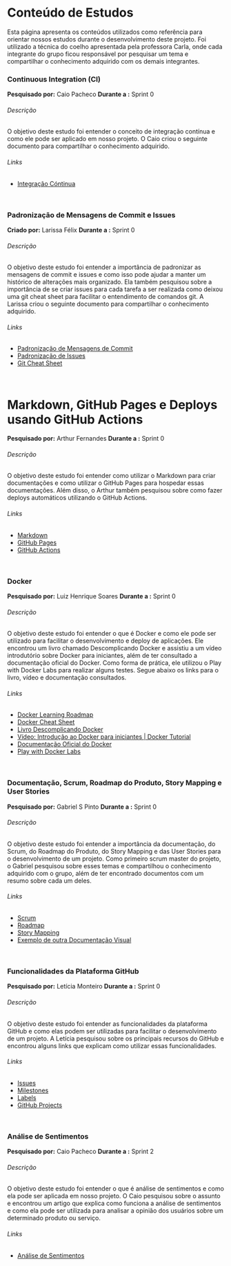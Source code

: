 # Conteúdo de Estudos

Esta página apresenta os conteúdos utilizados como referência para orientar nossos estudos durante o desenvolvimento deste projeto. Foi utilizado a técnica do coelho apresentada pela professora Carla, onde cada integrante do grupo ficou responsável por pesquisar um tema e compartilhar o conhecimento adquirido com os demais integrantes.

### Continuous Integration (CI)

**Pesquisado por:** Caio Pacheco
**Durante a :** Sprint 0

###### Descrição

O objetivo deste estudo foi entender o conceito de integração contínua e como ele pode ser aplicado em nosso projeto.
O Caio criou o seguinte documento para compartilhar o conhecimento adquirido.

###### Links

- [Integração Cóntinua](https://github.com/user-attachments/files/17572379/Continuous.Integration.CI.pdf)

<br>

### Padronização de Mensagens de Commit e Issues

**Criado por:** Larissa Félix
**Durante a :** Sprint 0

###### Descrição

O objetivo deste estudo foi entender a importância de padronizar as mensagens de commit e issues e como isso pode ajudar a manter um histórico de alterações mais organizado. Ela também pesquisou sobre a importância de se criar issues para cada tarefa a ser realizada como deixou uma git cheat sheet para facilitar o entendimento de comandos git.
A Larissa criou o seguinte documento para compartilhar o conhecimento adquirido.

###### Links

- [Padronização de Mensagens de Commit](https://docs.google.com/document/d/1MELhEDFKfd5hHLR40s0uJAlfozTmgvRsDrXE2UpvHjs/edit?usp=sharing)
- [Padronização de Issues](https://docs.google.com/document/d/1f3j9ViylR-GrR9C8QozVlmsrdQiaxzp5bsZgg2j8OSQ/edit?usp=sharing)
- [Git Cheat Sheet](https://training.github.com/downloads/pt_BR/github-git-cheat-sheet.pdf)

<br>

# Markdown, GitHub Pages e Deploys usando GitHub Actions

**Pesquisado por:** Arthur Fernandes
**Durante a :** Sprint 0

###### Descrição

O objetivo deste estudo foi entender como utilizar o Markdown para criar documentações e como utilizar o GitHub Pages para hospedar essas documentações. Além disso, o Arthur também pesquisou sobre como fazer deploys automáticos utilizando o GitHub Actions.

###### Links

- [Markdown](https://docs.google.com/document/d/1AsdR8_DQJ9oBc8sMKoimeEg0M952CoUy0QIWs5oDhUM/edit?usp=sharing)
- [GitHub Pages](https://www.alura.com.br/artigos/como-colocar-projeto-no-ar-com-github-pages?srsltid=AfmBOorUoe6kj67zin6tWq1w9nklFMPZd0FmYwtamafAV4Q97t51vG4b)
- [GitHub Actions](https://docs.github.com/pt/actions/guides/building-and-testing-python)

<br>

### Docker

**Pesquisado por:** Luiz Henrique Soares
**Durante a :** Sprint 0

###### Descrição

O objetivo deste estudo foi entender o que é Docker e como ele pode ser utilizado para facilitar o desenvolvimento e deploy de aplicações. Ele encontrou um livro chamado Descomplicando Docker e assistiu a um vídeo introdutório sobre Docker para iniciantes, além de ter consultado a documentação oficial do Docker. Como forma de prática, ele utilizou o Play with Docker Labs para realizar alguns testes. Segue abaixo os links para o livro, vídeo e documentação consultados.

###### Links

- [Docker Learning Roadmap](https://roadmap.sh/docker)
- [Docker Cheat Sheet](https://docs.docker.com/get-started/docker_cheatsheet.pdf)
- [Livro Descomplicando Docker](https://livro.descomplicandodocker.com.br/)
- [Vídeo: Introdução ao Docker para iniciantes | Docker Tutorial](https://youtu.be/01MR38eDXz8)
- [Documentação Oficial do Docker](https://docs.docker.com/)
- [Play with Docker Labs](https://labs.play-with-docker.com/)

<br>

### Documentação, Scrum, Roadmap do Produto, Story Mapping e User Stories

**Pesquisado por:** Gabriel S Pinto
**Durante a :** Sprint 0

###### Descrição

O objetivo deste estudo foi entender a importância da documentação, do Scrum, do Roadmap do Produto, do Story Mapping e das User Stories para o desenvolvimento de um projeto. Como primeiro scrum master do projeto, o Gabriel pesquisou sobre esses temas e compartilhou o conhecimento adquirido com o grupo, além de ter encontrado documentos com um resumo sobre cada um deles.

###### Links

- [Scrum](http://ned.unifenas.br/cursosgratuitos/201302/scrum/funcionamento.html)
- [Roadmap](https://miro.com/pt/agile/o-que-e-roadmap/)
- [Story Mapping](https://medium.com/management-and-it-innovation/o-mapa-de-hist%C3%B3rias-story-mapping-e-roadmap-de-produto-f6ea7dd8dac5)
- [Exemplo de outra Documentação Visual](https://miro.com/app/board/uXjVKcAWUlc=/)

<br>

### Funcionalidades da Plataforma GitHub

**Pesquisado por:** Letícia Monteiro
**Durante a :** Sprint 0

###### Descrição

O objetivo deste estudo foi entender as funcionalidades da plataforma GitHub e como elas podem ser utilizadas para facilitar o desenvolvimento de um projeto. A Letícia pesquisou sobre os principais recursos do GitHub e encontrou alguns links que explicam como utilizar essas funcionalidades.

###### Links

- [Issues](https://docs.github.com/pt/issues/tracking-your-work-with-issues/about-issues)
- [Milestones](https://docs.github.com/en/issues/using-labels-and-milestones-to-track-work)
- [Labels](https://docs.github.com/pt/issues/using-labels-and-milestones-to-track-work/managing-labels)
- [GitHub Projects](https://docs.github.com/pt/issues/planning-and-tracking-with-projects/learning-about-projects/about-projects)

<br>

### Análise de Sentimentos

**Pesquisado por:** Caio Pacheco
**Durante a :** Sprint 2

###### Descrição

O objetivo deste estudo foi entender o que é análise de sentimentos e como ela pode ser aplicada em nosso projeto. O Caio pesquisou sobre o assunto e encontrou um artigo que explica como funciona a análise de sentimentos e como ela pode ser utilizada para analisar a opinião dos usuários sobre um determinado produto ou serviço.

###### Links

- [Análise de Sentimentos](https://github.com/user-attachments/files/17786399/Estudo.sobre.Analise.de.Sentimento.md)

<br>
